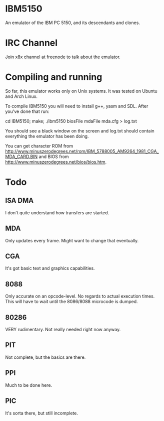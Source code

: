 IBM5150
=======

An emulator of the IBM PC 5150, and its descendants and clones.

IRC Channel
===========

Join x8x channel at freenode to talk about the emulator.

Compiling and running
=====================

So far, this emulator works only on Unix systems. It was tested on Ubuntu and Arch Linux.

To compile IBM5150 you will need to install g++, yasm and SDL. After you've done that run:

cd IBM5150; make; ./ibm5150 biosFile mdaFile mda.cfg > log.txt

You should see a black window on the screen and log.txt should contain everything the emulator has been doing.

You can get character ROM from http://www.minuszerodegrees.net/rom/IBM_5788005_AM9264_1981_CGA_MDA_CARD.BIN and BIOS from http://www.minuszerodegrees.net/bios/bios.htm.

Todo
====

ISA DMA
-------

I don't quite understand how transfers are started.

MDA
---

Only updates every frame. Might want to change that eventually.

CGA
---

It's got basic text and graphics capabilities.

8088
----

Only accurate on an opcode-level. No regards to actual execution times. This will have to wait until the 8086/8088 microcode is dumped.

80286
-----

VERY rudimentary. Not really needed right now anyway.

PIT
---

Not complete, but the basics are there.

PPI
---

Much to be done here.

PIC
---

It's sorta there, but still incomplete.
